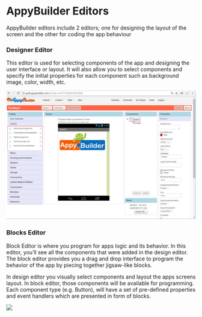 # AppyBuilder Editors

AppyBuilder editors include 2 editors; one for designing the layout of the screen and the other for coding the app behaviour

### **Designer Editor**

This editor is used for selecting components of the app and designing the user interface or layout. It will also allow you to select components and specify the initial properties for each component such as background image, color, width, etc.

![](/assets/editor-1.png)

### **Blocks Editor**

Block Editor is where you program for apps logic and its behavior. In this editor, you’ll see all the components that were added in the design editor. The block editor provides you a drag and drop interface to program the behavior of the app by piecing together jigsaw-like blocks.

In design editor you visually select components and layout the apps screens layout. In block editor, those components will be available for programming. Each component type \(e.g. Button\), will have a set of pre-defined properties and event handlers which are presented in form of blocks.

![](blob:https://www.gitbook.com/34bd21ab-4690-48ec-8400-a530061e307b)

